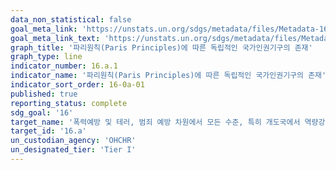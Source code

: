 ```yaml
---
data_non_statistical: false
goal_meta_link: 'https://unstats.un.org/sdgs/metadata/files/Metadata-16-0a-01.pdf'
goal_meta_link_text: 'https://unstats.un.org/sdgs/metadata/files/Metadata-16-0a-01.pdf'
graph_title: '파리원칙(Paris Principles)에 따른 독립적인 국가인권기구의 존재'
graph_type: line
indicator_number: 16.a.1
indicator_name: '파리원칙(Paris Principles)에 따른 독립적인 국가인권기구의 존재'
indicator_sort_order: 16-0a-01
published: true
reporting_status: complete
sdg_goal: '16'
target_name: '폭력예방 및 테러, 범죄 예방 차원에서 모든 수준, 특히 개도국에서 역량강화를 위해 국제협력 등을 포함하여 관련된 국내 제도 강화'
target_id: '16.a'
un_custodian_agency: 'OHCHR'
un_designated_tier: 'Tier I'
---
```

